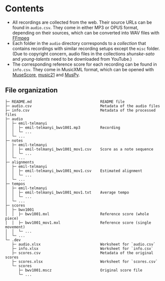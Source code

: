 # Contents

- All recordings are collected from the web. Their source URLs can be found in `audio.csv`. They come in either MP3 or OPUS format, depending on their sources, which can be converted into WAV files with [FFmpeg](http://ffmpeg.org/)
- Each folder in the `audio` directory corresponds to a _collection_ that contains recordings with similar recording setups except the `misc` folder. (Due to copyright concern, audio files in the collections _shunske-sato_ and _young-talents_ need to be downloaded from YouTube.)
- The corresponding reference score for each recording can be found in `info.csv`. They come in MusicXML format, which can be opened with [MuseScore](https://musescore.org/), [music21](https://web.mit.edu/music21/) and [MusPy](https://salu133445.github.io/muspy/).

## File organization

```text
├─ README.md                               README file
├─ audio.csv                               Metadata of the audio files
├─ info.csv                                Metadata of the processed files
├─ audio
│  ├─ emil-telmanyi
│  │  ├─ emil-telmanyi_bwv1001.mp3         Recording
│  │  └─ ...
│  └─ ...
├─ notes
│  ├─ emil-telmanyi
│  │  ├─ emil-telmanyi_bwv1001_mov1.csv    Score as a note sequence
│  │  └─ ...
│  └─ ...
├─ alignments
│  ├─ emil-telmanyi
│  │  ├─ emil-telmanyi_bwv1001_mov1.csv    Estimated alignment
│  │  └─ ...
│  └─ ...
├─ tempos
│  ├─ emil-telmanyi
│  │  ├─ emil-telmanyi_bwv1001_mov1.txt    Average tempo
│  │  └─ ...
│  └─ ...
├─ scores
│  ├─ bwv1001
│  │  ├─ bwv1001.mxl                       Reference score (whole piece)
│  │  ├─ bwv1001_mov1.mxl                  Reference score (single movement)
│  │  └─ ...
│  └─ ...
└─ .dev
   ├─ audio.xlsx                           Worksheet for `audio.csv`
   ├─ info.xlsx                            Worksheet for `info.csv`
   ├─ scores.csv                           Metadata of the original scores
   ├─ scores.xlsx                          Worksheet for `scores.csv`
   └─ scores
      ├─ bwv1001.mscz                      Original score file
      └─ ...
```
